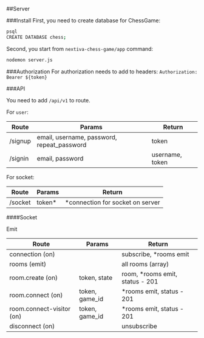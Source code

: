 ##Server 

###Install
First, you need to create database for ChessGame:
```sh
psql
CREATE DATABASE chess;
```

Second, you start from `nextiva-chess-game/app` command:
```sh
nodemon server.js
```



###Authorization
For authorization needs to add to headers:
`Authorization: Bearer ${token}`



###API

You need to add `/api/v1` to route.

For `user`:

Route   | Params                                        | Return
--------|-----------------------------------------------|------------------------
/signup | email, username, password, repeat_password    | token
/signin | email, password                               | username, token


For socket:

Route   | Params                                        | Return
--------|-----------------------------------------------|------------------------
/socket | token*                                        | *connection for socket on server

####Socket

Emit

Route                       | Params                                        | Return
----------------------------|-----------------------------------------------|------------------------
connection (on)             |                                               | subscribe, *rooms emit
rooms (emit)                |                                               | all rooms (array)
room.create (on)            | token, state                                  | room, *rooms emit, status - 201
room.connect (on)           | token, game_id                                | *rooms emit, status - 201
room.connect-visitor (on)   | token, game_id                                | *rooms emit, status - 201
disconnect (on)             |                                               | unsubscribe
